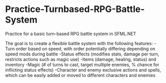 # Practice-Turnbased-RPG-Battle-System
Practice for a basic turn-based RPG battle system in SFML.NET

The goal is to create a flexible battle system with the following features:
-Turn order based on speed, with order potentially differing depending on speed mods during battle
-Status effects (modifies stats, damage per turn, restricts actions such as magic use)
-Items (damage, healing, status) and inventory
-Magic (# of turns to cast, target multiple enemies, % chance for inflicting status effects)
-Character and enemy exclusive actions and spells, which can be easily added or moved to different characters and enemies

